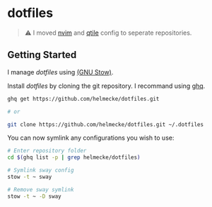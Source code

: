 # dotfiles

> :warning: I moved [nvim](https://github.com/helmecke/nvim-config) and [qtile](https://github.com/helmecke/qtile-config) config to seperate repositories.

## Getting Started

I manage _dotfiles_ using [(GNU Stow)](http://www.gnu.org/software/stow/).

Install _dotfiles_ by cloning the git repository. I recommand using [ghq](https://github.com/x-motemen/ghq).

```bash
ghq get https://github.com/helmecke/dotfiles.git

# or

git clone https://github.com/helmecke/dotfiles.git ~/.dotfiles
```

You can now symlink any configurations you wish to use:

```bash
# Enter repository folder
cd $(ghq list -p | grep helmecke/dotfiles)

# Symlink sway config
stow -t ~ sway

# Remove sway symlink
stow -t ~ -D sway
```
